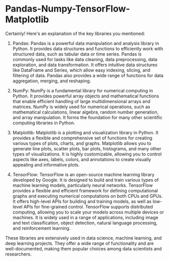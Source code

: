 # Pandas-Numpy-TensorFlow-Matplotlib

Certainly! Here's an explanation of the key libraries you mentioned:

1. Pandas: Pandas is a powerful data manipulation and analysis library in Python. It provides data structures and functions to efficiently work with structured data, such as tabular data or time series. Pandas is commonly used for tasks like data cleaning, data preprocessing, data exploration, and data transformation. It offers intuitive data structures like DataFrame and Series, which allow easy indexing, slicing, and filtering of data. Pandas also provides a wide range of functions for data aggregation, merging, and reshaping.

2. NumPy: NumPy is a fundamental library for numerical computing in Python. It provides powerful array objects and mathematical functions that enable efficient handling of large multidimensional arrays and matrices. NumPy is widely used for numerical operations, such as mathematical calculations, linear algebra, random number generation, and array manipulation. It forms the foundation for many other scientific computing libraries in Python.

3. Matplotlib: Matplotlib is a plotting and visualization library in Python. It provides a flexible and comprehensive set of functions for creating various types of plots, charts, and graphs. Matplotlib allows you to generate line plots, scatter plots, bar plots, histograms, and many other types of visualizations. It is highly customizable, allowing you to control aspects like axes, labels, colors, and annotations to create visually appealing and informative plots.

4. TensorFlow: TensorFlow is an open-source machine learning library developed by Google. It is designed to build and train various types of machine learning models, particularly neural networks. TensorFlow provides a flexible and efficient framework for defining computational graphs and executing numerical computations on both CPUs and GPUs. It offers high-level APIs for building and training models, as well as low-level APIs for fine-grained control. TensorFlow supports distributed computing, allowing you to scale your models across multiple devices or machines. It is widely used in a range of applications, including image and text classification, object detection, natural language processing, and reinforcement learning.

These libraries are extensively used in data science, machine learning, and deep learning projects. They offer a wide range of functionality and are well-documented, making them popular choices among data scientists and researchers.
